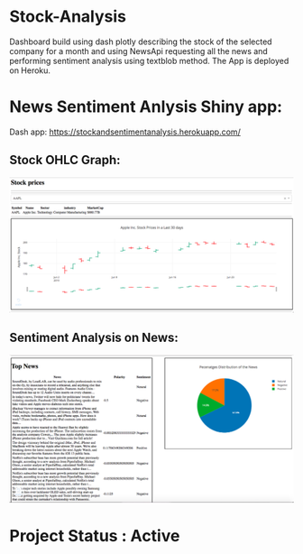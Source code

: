 # Stock-Analysis

Dashboard build using dash plotly describing the stock of the selected company for a month and using NewsApi requesting all the news and performing sentiment analysis using textblob method. The App is deployed on Heroku.

# News Sentiment Anlysis Shiny app:
Dash app: https://stockandsentimentanalysis.herokuapp.com/

## Stock OHLC Graph:
![](Images/1.png)

## Sentiment Analysis on News:
![](Images/2.png)

# Project Status : Active
